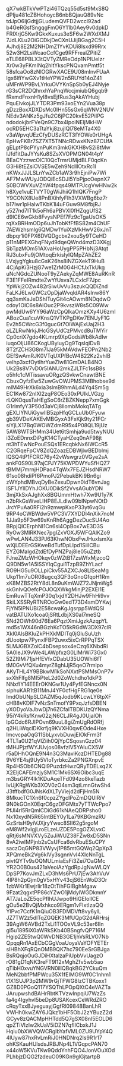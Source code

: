 qX7wkBTkVwPTzi46TQzq55d5st9MxS8Q
dPIju481cZBHohoycB6nbBQjauQ89vNc
tdJpO6IjGdtjjGLudemQVFD2wccl92ad
b4GeRGsfSngqgFmO6Y11b0Aey9v0dpkD
FRIXrjG5Kw9GkxKuxus3eSF6w2WXdXMJ
7JdLKLu2OiGCDkjDeCXnUJijBGag2C5H
AJhdj8E2M2NHDmZ1YvKDUi8Isxd99Rrx
52w3H2LsWcaoCcfCge9RFFrealZPitiZ
eTLE68PBLX3tQVTyZMReOdp1NPIUeIzr
Xr0w3yFKmINq2hltYkscPNQvamPmtf5t
58sfcaOo8zNlOGRwXACE9U08mInvFUaA
lgx6lfiYwGXv1tHeYPW2n5RUYd14oZ41
uMFnWP9BvLYrkuOVYKnSpSb0yEJ4Nyje
rG3sCR2DQhnxhYaPnqWccjmiubQ6gqb9
fRxmdFnxnH1yI8vsEjfRus3qAkAYHubj
PquElvkojJLYTDR3Pm93xoEYn2Vua38p
gDzzBoxXDXDsMc0IHn55sGx6qWNV2NUV
NEdv3ANKz5gJfu2C6jPC20kvE52PiIPG
ndodokjbrFVeQn9C7bx4lpoiNEljMkHW
ocRD5EHC3aTtaYkj8zujIQl78eMTa4X0
v3aWpvqUEzCfyDUSzRCT3fYOWe0rUHgA
EpHwFKBr7SZ7XT5TNNcRDwxKNz87CUfA
gELptP8cPYynPuKm3mkGKXH8vS2i8tMw
IJfd1itDaJYYsKu8SZsXVOPMGN04t4pY
BEaCYzzwcOlC10QcTrmrUMjdBLF0qcKn
G3Hi8tEZsiOVSE5wZeh9NclllOtxRc1l
nKWxJJJLSLnYwZCb1aW3r9hEjniPw7Wi
AF7MwWUyJODQiEcSDJl5YbPjpcOepnX7
S0BOWVXuVZhW4fpqs49MTPJcgVwHNw2k
h8Xye1vuETVYT0gWiJhiiQ1hIQK7FngP
Y9CONX8Ue8PnBXihfyFlh3VXWBg6bz7r
b17Iwr1pHaIwTKbK1l4uFGuw9M8fbjRJ
y527nd7IT1k5oFh6aPBVXl0fHZqgUfS2
d9lCE6wGkb8FvysNPEf7Fz9cTgaUsOK5
rqXxBRHmODp6uJhTobKfFfBS82m4ChUF
7AEWzhsmlg6QMDw1YuiXzMkHwV26xJnT
dbpqr1i0FPX6DVQDgcbx2xouSy9TCeHD
p11nMPEXGhqFNyd9dqeQWnd4mzD3XKgj
SbTpzMOm51AXvaHoUygPP5PHbNj3Atqt
RJ3ubxFu9jOMtoqErkisIyIQMpZAhZE2
LVxjygYgku8cGsK26hs8iNZGXekT9HuB
4CjApKi3HzjG7we1ZrM0G4HCfJxTkUkg
uNcNGdcZUNooT9yZAekyZqMWE8AuRKnR
F3E1FFeIRmdteZwYfUsva7LCxIcF7Jpc
YpWkj2OZw482rSiwUvVu3szukQQDiZnd
FaLKJ6Lw0WCzOpDjaWvqldAR4sInw86Y
qq3smKaJeDShITuyGit4cAOwm8NDqdwO
cdoy1OlC6s8AiOuc2P9kvszW8s5C09Ww
pwMdUw6YY96aWzCpQlkaOmzKXy4U6zmI
ABozCua1cuVKnsQ1VTKPgDKw7ENUyF1G
Ev2h5CWrcG3f0gucGt7OlWAjExUaj2H3
oLZLRwNrkjJHcGSyUdCzPMvcd8uTMYir
Cp0criX7gdo4KLmrp9XpGodsWb8kAdIw
iuqoOIjU86CKogUByiuyOg9TqsIqIDvB
8T2fZCH3G8m7IJa95kMAVdwFEOPn2Nb2
GEfSwAmRJK0VTqUXPfBcW4B22Kz2vhlB
velhp3xcfOytlhrYueZlw81GmDALB4NO
Uk2Bs8V7vD0r5IANU2mkZJLTFc1ssB8s
o5hfc1cMTissavuORgzQSvkwCnawtBNE
CbuxOyfzEw5ZuwGvOWJPMS3MBhobse9d
mlM49HrXk6xia3slmB9hmALd4Yq4Sm5g
EC1Kw872nIXI2zqP8OEo30xPUIkLVGzg
rLQKOqusTaHEgSoC6rZBZKNepp7xmGgk
G1rlmfyY3P50d3aVCj8llombMokqTATg
gEXLIYNUiGywIlB5zpHfqGCLuUb0Fyuw
gb39VDeKAKEvMBGyxA3FxKjk9ty21FCr
siYjLX17Bq0WOWZdmR95x4P08QL19jUz
5AW8WTSHMm34Uet6tSmhja9ud5twyNUU
i3ZoEDnnxDiPgK14CTyaHZeq0nAF98jt
nt3hTEwNcPouESQs1ERcqbkNx6IWCcR5
C2GRqeFpCV8ZdQZoazEDBWjlwBEDblmj
IQSQ4tP1FCRC76y42vWswgrz0VGye2sA
ankF0S90L97ajCPJY75KWPDWYuSfHQZ7
tBMMj7mrnjHDPao4TqWx7FEJZHsdNRW7
61so08hdiPf6PmoPJ2PebukBKi9Bn6gi
zWYphdMBvqDyBeZexuDpwn0idT6vnJag
ISF1JYllDYhJOKU0DikSf2VvsAGubYDN
3mjXkSxAJghXx8BGUmmHtwh7Xw9U1y7K
n2bRkGsWveLIHP8EJLdlw09bINpwNOtD
JrcYPuAa0RFi2h9zmwpKxoP33yt6vqGu
9RP4oCWBWdw5VPC3V7XYDDI4nXik7noM
1JJa9p5F3w69sKnRh6AggDezDucSU4Ao
BRpjQICErphNI1Cn6sl4OpBox7wE3D3S
RyOw3MlRKNec7pgIZxVOXJ5WFQAlKZo9
wPwLAN4J33PJ63KhwNObxFwJHuxlsmXa
wXjLDEErGSKweBdTufDpLIpd1SiiICBu
EYZGMalgdZtdEfDyPNZPaj8le05uZztb
FJneZMzWHOkqv0zWZtB17zsWfxMjzcoQ
Q9DN5w1A5lSSYIqCgui1TzpB9ZhYLacf
RO9HG5u9OLLpiCkv55AZXCJo8LlSeaMg
Ukp11m7uOR08ugcq3QF3oGnoGfqoH1Rm
xK8MZBS2RtY8dL8n9uKmWJZ72JNjmWg5
skGnIvQOefcPOJOQXWkgMinjP2EXEI1E
EmRuwTTqXmP30q1xjdY2DHJw9FhHi9vv
SkiLXSSRyRTNROoGw0edT73D4smDYKwj
FjYN5lPNUBi2E58cwaKgJgsrpp5WdQSl
vatBATUXo1coa0jSRtLdbjXS0aI7meSQ
5Nd2OWh90d76Ea6PqztXmiJgzkAzqpYL
md5s1WX46nBGzhKcTO5kRGdW3DX97clR
XkI0AlsBKIuZkPHXkMDITq0jGluSuUzh
dUootpw7PynxlFBP2uwx5ixCrRPPqTSX
5LMJGBXZolC4bDsepsox4eCzq6XNbdRi
5A0leJX9vWe4LAWpfxzG0LlMrWi73Gx0
52ZI9Mi71jsHfEVfxCDabU35UOWhi6fT
tM0GvVfQKu4myrZ8ghIJjR5qeO7rmlpo
AKyTHL4Y9BBkwM1kSoNXxtPSMMsOnP7v
sxXhFlfg8MI5PteL2d0ZoWchdho1dkP3
NNxfIY14EEErOKNGw1Uy4FyfEGNncx0N
siphuKAR1tB11MnJ4YF0cfHgFRG1qe0e
ImdObUNpSLOAZM5qJodb9KLcwLY6tpXF
cHB8vKDIF7vNzSnTmofY9PxqJzfsDBEN
yXODyoVaJbwDj7n6ZCfaITBDKUzQYNma
95iY4kRsfKnw02zjN6CLJR4gJ0UjalOh
lpGCdc6RJIPOvn69uuL8giZmUgRdORfj
q2HLiWqclDKkrfjq9KVXH0qwEOde4Hxe
ImcvcpaOqG11SbLyxvbDuwjEIOkFrm3f
4TLTa0U21qVIZiih0QjYpCSqosnGzz04
tMHJPjzfWYJUvjos08vfzIV5YAIuCX5W
r5aDHhOQnE9N4n3Q3MaviKczDHTEDg88
9V6YE4sj9Uy5VIoTyrbkcZa2PNGXnpvE
Rp4HSOb6CNQi9PuzdzHwzQRyTDELxq2X
X2EljCAFEmzjySM1C1Mk6SX6Oibc3uqE
m3bsGRY4lk1KDuAqeTFd094zo8keTazb
IvUjKRgWKb3XOV0zO4sm3qtLmnGtwSh4
J3tffbdfG0JNsKdXLTyViejd2dFjHm5N
8MkucTC1Xn6f0cpzZYgclPoZmDQUlRiV
9N0kGOnX0EqrC6gzDFGMtx7yTTWcPpo7
PfJl4rl5RrQmlCDiGd61kNAeQDRPsho0
Nx10xydN5R65lntBEY0y1La79KBGmzRU
GzSrtsH9yiVJXjryYwec8SII62g5rgoM
eM8Wf2vIgjLroELzeUZDE5PcgOZXLvxC
qRtj6sMNVXVy5ZuJiWUZ38FZw8xD5SNn
8vA2iwIMPjnb2sCsUFca6dvRbuESuCPY
saczOqGNP83VWyvj1P85mtGQWq2QpXp3
XPQmeBk2Vg6klVy3sgnnVvI4XIcNnTgL
pivtQYTv9sOQMULmiaEsFi3Zei7OaGMc
YR2O0B0us421aVeoiAzYgdRpJgNwWLQY
DpSP7KovJmZLxD3hMs6PrU7jEw3AhVuV
4IP8h2pGjm0gV5xHYv43cjS6EnWoD3Or
1zbWKr1EwjrIir18zOtTihFGIBghMgaw
9Fzat2qgxtPP86cYZwO1jMdylWGDkmnY
AT7JaLoZE5qcPfIhUJwpo9HiGEIoIlCE
gOu5e2BvQjMxhkco9ERgm1vFIxtIzaQQ
YlPvc7CcfK1nQiuOB3FDMDVft8vy6ylL
JZ7TW2z5dITqZGQEK3MfUQpG2dARHrsj
39AgW6AVBd2TxLi1TOOxVL9c53er6IIn
gl5u1895iX0aWRkSKb40BSngfvQP716M
Hgip2ZE5twQ0WvDNB3GE1jhVsRLVO7Nb
QpqqRn1AxECbCGgVoaUoyaVaYOFYETEr
sIHBhXFqRQnOMB9QK7hc790EeSrGBJga
BsRQqjoOuGJDiHXtalzaPiUpbVvUagzO
rO81gD1qNK3reFT9I12xMghZfv5wb5ao
qTibH0xvuYNGVRN0illQBqkBG2YCkuQm
MeN2bbfPMPWcu35X1fEIMG9Wf0C1nhm1
t1X1SUJP3p2MW9rGjTFWG8IzCTBKoxx1
GZ8D0PGoQ117YSQThLPOpQXtC4eVAZTa
JArupwshdBAHrRbtKTVzwInpqiU7WzZs
fa4g4Igyhvl5beDp8USAKcexCeWRdZRO
cRqyTxxBJyeguayjGgfRl09848BanLhR
VWHh0kwZAY6JQkz1bHF5ObJ2zYBuzZ2d
GCyv8zQACMpHHTdd5Q7gSX08nl5EOLD6
qpZTiVIzIw2kUaV5iDZN7qfIlCbxkJ1J
Hqiu0bXWVQWCRglbYafVML0ZU9UYpY4Q
4lUyw87hxRvLmRiJ0HNDNrq2Is9R1r17
ohKSKauHUlsdsJRBJNp4L1VGqpcPAN70
x44oW5KVuTKw9QddYnhFQO4JonVOuXOd
PLhbjzDQG2fzdeuO09KGn9glGjtartpB
